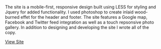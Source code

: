 The site is a mobile-first, responsive design built using LESS for styling and Jquery for added functionality. I used photoshop to create inlaid wood-burned effet for the header and footer. The site features a Google map, Facebook and Twitter feed integration as well as a touch repsonsive photo gallery. In addition to designing and developing the site I wrote all of the copy.

[View Site](http://joshboyan.com/anythings-pastable/buzz.html)